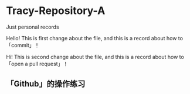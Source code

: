 # Tracy-Repository-A
Just personal records

Hello!
This is first change about the file, and this is a record about how to 「commit」！

Hi! This is second change about the file, and this is a record about how to 「open a pull request」！

## 「Github」的操作练习
